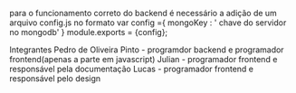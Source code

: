 para o funcionamento correto do backend é necessário a adição de um arquivo config.js no formato
var config ={
    mongoKey : ' chave do servidor no mongodb'
}
module.exports = {config};

Integrantes
Pedro de Oliveira Pinto - programdor backend e programador frontend(apenas a parte em javascript)
Julian - programador frontend e responsável pela documentação
Lucas - programador frontend e responsável pelo design
